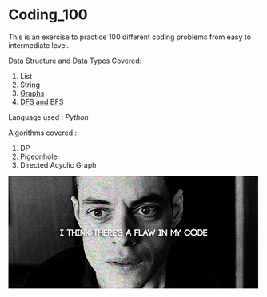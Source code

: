 # Coding_100

This is an exercise to practice  100 different coding problems from easy to intermediate level.

Data Structure and Data Types Covered: 
1. List
2. String
3. [Graphs](https://www.python-course.eu/graphs_python.php)
4. [DFS and BFS](https://eddmann.com/posts/depth-first-search-and-breadth-first-search-in-python/)

Language used : _Python_

Algorithms covered :
1. DP
2. Pigeonhole
3. Directed Acyclic Graph


<img src="https://github.com/Adi1729/Coding_100/blob/master/Coding.gif">
